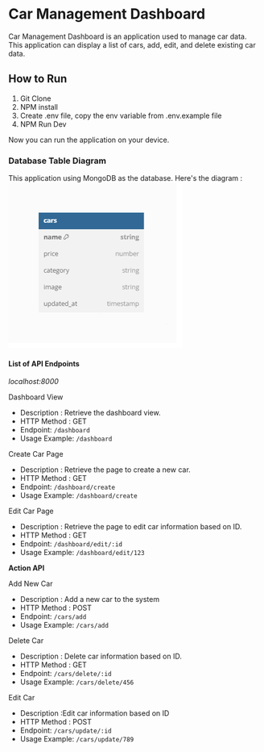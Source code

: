 # Car Management Dashboard

Car Management Dashboard is an application used to manage car data. This application can display a list of cars, add, edit, and delete existing car data.

## How to Run

1. Git Clone
2. NPM install
3. Create .env file, copy the env variable from .env.example file
4. NPM Run Dev

Now you can run the application on your device.

### Database Table Diagram

This application using MongoDB as the database. Here's the diagram :
![table](public/images/db%20diagram.png)

#### List of API Endpoints

_localhost:8000_

Dashboard View

- Description : Retrieve the dashboard view.
- HTTP Method : GET
- Endpoint: `/dashboard`
- Usage Example: `/dashboard`

Create Car Page

- Description : Retrieve the page to create a new car.
- HTTP Method : GET
- Endpoint: `/dashboard/create`
- Usage Example: `/dashboard/create`

Edit Car Page

- Description : Retrieve the page to edit car information based on ID.
- HTTP Method : GET
- Endpoint: `/dashboard/edit/:id`
- Usage Example: `/dashboard/edit/123`

**Action API**

Add New Car

- Description : Add a new car to the system
- HTTP Method : POST
- Endpoint: `/cars/add`
- Usage Example: `/cars/add`

Delete Car

- Description : Delete car information based on ID.
- HTTP Method : GET
- Endpoint: `/cars/delete/:id`
- Usage Example: `/cars/delete/456`

Edit Car

- Description :Edit car information based on ID
- HTTP Method : POST
- Endpoint: `/cars/update/:id`
- Usage Example: `/cars/update/789`

